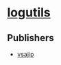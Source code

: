 # [logutils](https://pypi.org/project/logutils)



## Publishers
- [vsajip](https://pypi.org/user/vsajip)


